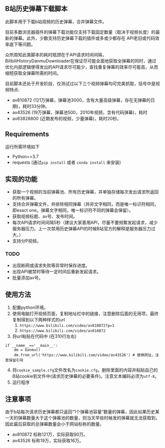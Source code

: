 ## B站历史弹幕下载脚本

此脚本用于下载b站视频的历史弹幕，合并弹幕文件。

目前多数浏览器插件的弹幕下载功能仅支持下载固定数量（取决于视频长度）的最新的弹幕。此外，少数支持历史弹幕下载的插件或多或少都存在 API老旧或代码效率底下等问题。

众所周知此类脚本的耗时瓶颈在于API请求时间间隔，BilibiliHistoryDanmuDownloader在保证尽可能全面地获取全弹幕的同时，通过优化内部逻辑使得发出的API请求尽可能少，查找重复弹幕的效率尽可能高，从而缩短获取全弹幕所需的时间。

目前脚本还处于开发阶段，仅测试过以下三个视频弹幕均可完美抓取，括号中是视频特点:

* av810872 (121万弹幕，弹幕池3000，含有大量高级弹幕，存在无弹幕的日期)，耗时33分钟。
* av43526 (19万弹幕，弹幕池500，2010年视频，含有代码弹幕)，耗时
* av83828800 (近期发布的视频，少量弹幕)，耗时20秒。

## Requirements

运行所需环境如下

* Python==3.7
* requests (通过`pip install` 或者 `conda install` 来安装)

## 实现的功能

* 获取一个视频的当前弹幕池、所有历史弹幕，并单独存储每次发出请求所返回的所有弹幕。
* 支持合并弹幕文件，并排除相同弹幕（并非文字相同，而是唯一标识符相同，即exact one。弹幕文字相同，唯一标识符不同的弹幕会保留）。
* 获取视频标题、av号、发布时间。
* 每次API请求时间间隔5秒（建议大家善用API，尽量不要频繁发起请求，减少服务器压力。上一次禁用历史弹幕API的时候B站官方的解释是服务器压力过大。）
* 支持分P视频。

### TODO

* 出现断网或请求失败等异常时保存进度。
* 出现API被禁时等待一定时间后重新发起请求。
* 批量添加av号。

## 使用方法

1. 配置python环境。
2. 使用电脑打开视频页面，复制地址栏中的链接，注意删除后面的无用项，最终复制得到以下两种样式的url
   1. `https://www.bilibili.com/video/av810872?p=1`
   2. `https://www.bilibili.com/video/av810872`
3. 将url粘贴在代码中 (在310行左右)

```
if __name__=='__main__':
    dm = Danmu()
    dm.from_url('https://www.bilibili.com/video/av43526') # 替换网址，注意保留引号
```

4. 将`cookie_sample.cfg`文件改名为`cookie.cfg`，删除里面的内容并粘贴自己的B站cookie到文件中(请求历史弹幕的必要条件)。注意文本编码必须为`utf-8`。
5. 运行程序

## 注意事项

由于b站每次请求历史弹幕都只返回“1个弹幕池容量”数量的弹幕，因此如果历史某一天的弹幕数量大于这个弹幕池的数量，则当天早些时候发的弹幕就无法获取到，因此最后获取的总弹幕数量会小于网站标称的数量。

* av810872 标称121万，实际获取90万。
* av43526 标称19万，实际获取16万。

